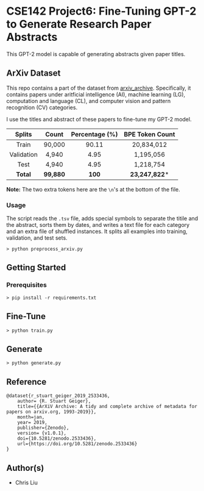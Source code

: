 # CSE142 Project6: Fine-Tuning GPT-2 to Generate Research Paper Abstracts

This GPT-2 model is capable of generating abstracts given paper titles.

## ArXiv Dataset

This repo contains a part of the dataset from [arxiv_archive](https://github.com/staeiou/arxiv_archive). Specifically, it contains papers under aritficial intelligence (AI), machine learning (LG), computation and language (CL), and computer vision and pattern recognition (CV) categories. 

I use the titles and abstract of these papers to fine-tune my GPT-2 model.

|   Splits   |   Count    | Percentage (%) | BPE Token Count |
| :--------: | :--------: | :------------: | :-------------: |
|   Train    |   90,000   |     90.11      |   20,834,012    |
| Validation |    4,940   |      4.95      |    1,195,056    |
|    Test    |    4,940   |      4.95      |    1,218,754    |
| **Total**  | **99,880** |    **100**     | **23,247,822*** |

**Note:** The two extra tokens here are the `\n`'s at the bottom of the file.

### Usage

The script reads the `.tsv` file, adds special symbols to separate the titile and the abstract, sorts them by dates, and writes a text file for each category and an extra file of shuffled instances. It splits all examples into training, validation, and test sets.

```shell
> python preprocess_arxiv.py
```


## Getting Started

### Prerequisites

```shell
> pip install -r requirements.txt
```

## Fine-Tune

```shell
> python train.py
```

## Generate

```shell
> python generate.py
```

## Reference

```
@dataset{r_stuart_geiger_2019_2533436,
    author= {R. Stuart Geiger},
    title={{ArXiV Archive: A tidy and complete archive of metadata for papers on arxiv.org, 1993-2019}},
    month=jan,
    year= 2019,
    publisher={Zenodo},
    version= {v1.0.1},
    doi={10.5281/zenodo.2533436},
    url={https://doi.org/10.5281/zenodo.2533436}
}
```


## Author(s)

- Chris Liu

